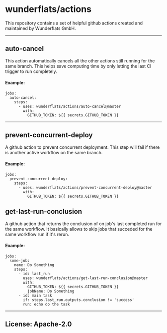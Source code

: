 # wunderflats/actions

This repository contains a set of helpful github actions created and maintained by Wunderflats GmbH.

---

## auto-cancel

This action automatically cancels all the other actions still running for the same branch. This helps save computing time by only letting the last CI trigger to run completely.

#### Example:

```
jobs:
  auto-cancel:
    steps:
      - uses: wunderflats/actions/auto-cancel@master
        with:
          GITHUB_TOKEN: ${{ secrets.GITHUB_TOKEN }}
```

---

## prevent-concurrent-deploy

A github action to prevent concurrent deployment. This step will fail if there is another active workflow on the same branch.

#### Example:

```
jobs:
  prevent-concurrent-deploy:
    steps:
      - uses: wunderflats/actions/prevent-concurrent-deploy@master
        with:
          GITHUB_TOKEN: ${{ secrets.GITHUB_TOKEN }}
```

## get-last-run-conclusion

A github action that returns the conclusion of on job's last completed run for the same workflow. It basically allows to skip jobs that succeded for the same workflow run if it's rerun.

#### Example:

```
jobs:
  some-job:
    name: Do Something
    steps:
      - id: last_run
        uses: wunderflats/actions/get-last-run-conclusion@master
        with:
          GITHUB_TOKEN: ${{ secrets.GITHUB_TOKEN }}
          jobName: Do Something
      - id: main task
        if: steps.last_run.outputs.conclusion != 'success'
        run: echo do the task
```

---

## License: Apache-2.0
